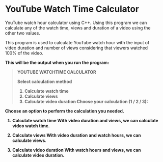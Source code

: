 # YouTube Watch Time Calculator
YouTube watch hour calculator using C++. Using this program we can calculate any of the watch time, views and duration of a video using the other two values.

This program is used to calculate YouTube watch hour with the input of video duration and number of views considering that viewers watched 100% of the video.

<b>This will be the output when you run the program:<b>
>YOUTUBE WATCHTIME CALCULATOR 
>
>Select calculation method 
>1. Calculate watch time
>2. Calculate views
>3. Calculate video duration
>Choose your calculation (1 / 2 / 3):
  
Choose an option to perform the calculation you needed.

  1) Calculate watch time
  With video duration and views, we can calculate video watch time.
  
  2) Calculate views
  With video duration and watch hours, we can calculate views.
  
  3) Calculate video duration
  With watch hours and views, we can calculate video duration.
